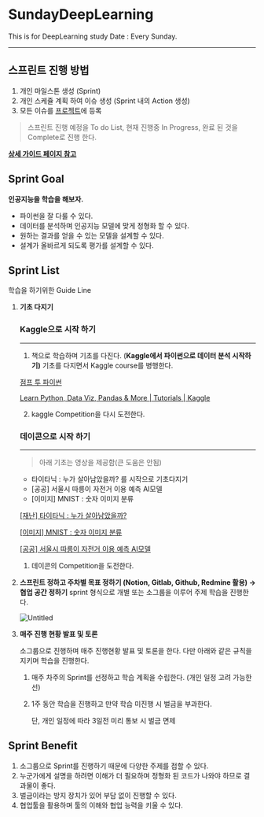 # SundayDeepLearning
This is for DeepLearning study
Date : Every Sunday.

----------------------

## 스프린트 진행 방법
1. 개인 마일스톤 생성 (Sprint)
2. 개인 스케쥴 계획 하여 이슈 생성 (Sprint 내의 Action 생성)
3. 모든 이슈를 [프로젝트](https://github.com/SundayDeepLearning/SundayDeepLearning/projects/1)에 등록
> 스프린트 진행 예정을 To do List, 현재 진행중 In Progress, 완료 된 것을 Complete로 진행 한다.

**[상세 가이드 페이지 참고](https://lush-concrete-819.notion.site/Sprint-Guide-Page-405ef995e55b466a9d987e0f48b0cd9f)**

## Sprint Goal

**인공지능을 학습을 해보자.**

- 파이썬을 잘 다룰 수 있다.
- 데이터를 분석하며 인공지능 모델에 맞게 정형화 할 수 있다.
- 원하는 결과를 얻을 수 있는 모델을 설계할 수 있다.
- 설계가 올바르게 되도록 평가를 설계할 수 있다.

## Sprint List

학습을 하기위한 Guide Line 

1. **기초 다지기**
    
    ### Kaggle으로 시작 하기
    
    ---
    
    1. 책으로 학습하며 기초를 다진다. (****Kaggle에서 파이썬으로 데이터 분석 시작하기)****
    기초를 다지면서 Kaggle course를 병행한다.
    
    [점프 투 파이썬](https://wikidocs.net/book/4367)
    
    [Learn Python, Data Viz, Pandas & More | Tutorials | Kaggle](https://www.kaggle.com/learn)
    
    2. kaggle Competition을 다시 도전한다.
    
    ### 데이콘으로 시작 하기
    
    ---
    
    > 아래 기초는 영상을 제공함(큰 도움은 안됨)
    > 
    * 타이타닉 : 누가 살아남았을까? 를 시작으로 기초다지기
    * [공공] 서울시 따릉이 자전거 이용 예측 AI모델
    * [이미지] MNIST : 숫자 이미지 분류
    
    [[재난] 타이타닉 : 누가 살아남았을까?](https://dacon.io/competitions/open/235539/overview/description)
    
    [[이미지] MNIST : 숫자 이미지 분류](https://dacon.io/competitions/open/235596/overview/description)
    
    [[공공] 서울시 따릉이 자전거 이용 예측 AI모델](https://dacon.io/competitions/open/235576/overview/description)
    
    1. 데이콘의 Competition을 도전한다.
2. **스프린트 정하고 주차별 목표 정하기
(Notion, Gitlab, Github, Redmine 활용) → 협업 공간 정하기**
sprint 형식으로 개별 또는 소그룹을 이루어 주제 학습을 진행한다.
    
    ![Untitled](https://cemsolutions.org/wp-content/uploads/2019/10/Kanban.jpg)
    
3. **매주 진행 현황 발표 및 토론**
    
    소그룹으로 진행하며 매주 진행현황 발표 및 토론을 한다.
    다만 아래와 같은 규칙을 지키며 학습을 진행한다.
    
    1. 매주 차주의 Sprint를 선정하고 학습 계획을 수립한다.
    (개인 일정 고려 가능한 선)
    2. 1주 동안 학습을 진행하고 만약 학습 미진행 시 벌금을 부과한다.
        
        단, 개인 일정에 따라 3일전 미리 통보 시 벌금 면제
        

## Sprint Benefit

1. 소그룹으로 Sprint를 진행하기 때문에 다양한 주제를 접할 수 있다.
2. 누군가에게 설명을 하려면 이해가 더 필요하며 정형화 된 코드가 나와야 하므로 결과물이 좋다.
3. 벌금이라는 방지 장치가 있어 부담 없이 진행할 수 있다.
4. 협업툴을 활용하며 툴의 이해와 협업 능력을 키울 수 있다.